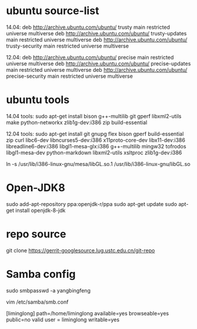 # ubuntu source-list
14.04:
deb http://archive.ubuntu.com/ubuntu/ trusty main restricted universe multiverse
deb http://archive.ubuntu.com/ubuntu/ trusty-updates main restricted universe multiverse
deb http://archive.ubuntu.com/ubuntu/ trusty-security main restricted universe multiverse

12.04:
deb http://archive.ubuntu.com/ubuntu/ precise main restricted universe multiverse
deb http://archive.ubuntu.com/ubuntu/ precise-updates main restricted universe multiverse
deb http://archive.ubuntu.com/ubuntu/ precise-security main restricted universe multiverse

# ubuntu tools
14.04 tools:
sudo apt-get install bison g++-multilib git gperf libxml2-utils make python-networkx zlib1g-dev:i386 zip build-essential

12.04 tools:
sudo apt-get install git gnupg flex bison gperf build-essential zip curl libc6-dev libncurses5-dev:i386 x11proto-core-dev libx11-dev:i386 libreadline6-dev:i386 libgl1-mesa-glx:i386 g++-multilib mingw32 tofrodos libgl1-mesa-dev python-markdown libxml2-utils xsltproc zlib1g-dev:i386

ln -s /usr/lib/i386-linux-gnu/mesa/libGL.so.1 /usr/lib/i386-linux-gnu/libGL.so

# Open-JDK8
sudo add-apt-repository ppa:openjdk-r/ppa
sudo apt-get update
sudo apt-get install openjdk-8-jdk

# repo source
git clone https://gerrit-googlesource.lug.ustc.edu.cn/git-repo


# Samba config
sudo smbpasswd -a yangbingfeng

vim /etc/samba/smb.conf

[liminglong]
path=/home/liminglong
available=yes
browseable=yes
public=no
valid user = liminglong
writable=yes
